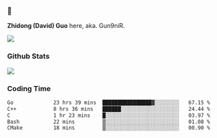 ### 👋 

**Zhidong (David) Guo** here, aka. Gun9niR.

![](https://komarev.com/ghpvc/?username=Gun9niR&label=Total+Views)

### Github Stats

<img src="https://github-readme-stats.vercel.app/api?username=Gun9niR&count_private=true&show_icons=true&theme=vue-dark&hide_title=true">

### Coding Time

<!--START_SECTION:waka-->

```txt
Go             23 hrs 39 mins  ████████████████▓░░░░░░░░   67.15 %
C++            8 hrs 36 mins   ██████░░░░░░░░░░░░░░░░░░░   24.44 %
C              1 hr 23 mins    █░░░░░░░░░░░░░░░░░░░░░░░░   03.97 %
Bash           22 mins         ▒░░░░░░░░░░░░░░░░░░░░░░░░   01.08 %
CMake          18 mins         ▒░░░░░░░░░░░░░░░░░░░░░░░░   00.90 %
```

<!--END_SECTION:waka-->
